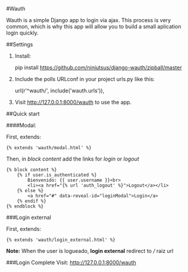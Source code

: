 
#Wauth


Wauth is a simple Django app to login via ajax. This process is very common, which is why this app will allow you to build a small aplication login quickly.

##Settings

1. Install:

    pip install https://github.com/ninjutsus/django-wauth/zipball/master

2. Include the polls URLconf in your project urls.py like this:

    url(r'^wauth/', include('wauth.urls')),

3. Visit http://127.0.0.1:8000/wauth to use the app.

##Quick start

####Modal:

First, extends:

    {% extends 'wauth/modal.html' %}

Then, in _block_ _content_ add the links for _login_ or _logout_

    {% block content %}
        {% if user.is_authenticated %}
            Bienvenido: {{ user.username }}<br>
            <li><a href="{% url 'auth_logout' %}">Logout</a></li>
        {% else %}
            <a href="#" data-reveal-id="loginModal">Login</a>
        {% endif %}
    {% endblock %}
    
###Login external

First, extends:

    {% extends 'wauth/login_external.html' %}
    
    
**Note:**
When the user is logueado, **login external** redirect to */* raiz url


###Login Complete
    Visit: http://127.0.0.1:8000/wauth